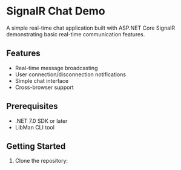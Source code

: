 # SignalR Chat Demo

A simple real-time chat application built with ASP.NET Core SignalR demonstrating basic real-time communication features.

## Features

- Real-time message broadcasting
- User connection/disconnection notifications
- Simple chat interface
- Cross-browser support

## Prerequisites

- .NET 7.0 SDK or later
- LibMan CLI tool

## Getting Started

1. Clone the repository: